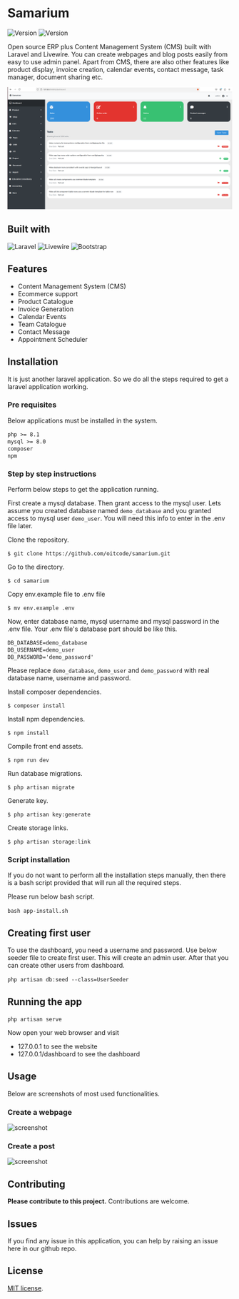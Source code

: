 # Samarium

<img src="https://img.shields.io/badge/Version-0.8.7-blue" alt="Version"> <img src="https://img.shields.io/badge/License-MIT-005530" alt="Version">

Open source ERP plus Content Management System (CMS) built with Laravel and Livewire.
You can create webpages and blog posts easily from easy to use admin panel. Apart from CMS,
there are also other features like product display, invoice creation,
calendar events, contact message, task manager, document sharing etc.

![screenshot](dashboard-screenshot-1.png)

## Built with

<img src="https://img.shields.io/badge/Laravel-FF2D20?style=flat&logo=laravel&logoColor=white" alt="Laravel"> <img src="https://img.shields.io/badge/Livewire-AA2BE2" alt="Livewire"> <img src="https://img.shields.io/badge/Bootstrap-7952B3?style=flat&logo=bootstrap&logoColor=white" alt="Bootstrap">

## Features

- Content Management System (CMS)
- Ecommerce support
- Product Catalogue
- Invoice Generation
- Calendar Events
- Team Catalogue
- Contact Message
- Appointment Scheduler

## Installation

It is just another laravel application. So we do all the steps required to get a
laravel application working. 

### Pre requisites

Below applications must be installed in the system. 

```
php >= 8.1
mysql >= 8.0
composer
npm
```

### Step by step instructions

Perform below steps to get the application running.

First create a mysql database. Then grant access to the mysql user. 
Lets assume you created database named `demo_database` and you granted
access to mysql user `demo_user`. You will need this info to enter
in the .env file later.

Clone the repository.

```
$ git clone https://github.com/oitcode/samarium.git
```

Go to the directory.
```
$ cd samarium
```

Copy env.example file to .env file
```
$ mv env.example .env
```

Now, enter database name, mysql username and mysql password in the .env file.
Your .env file's database part should be like this.

```
DB_DATABASE=demo_database
DB_USERNAME=demo_user
DB_PASSWORD='demo_password'
```
Please replace `demo_database`, `demo_user` and `demo_password` with real
database name, username and password.

Install composer dependencies.
```
$ composer install
```

Install npm dependencies.
```
$ npm install
```

Compile front end assets.
```
$ npm run dev
```

Run database migrations.
```
$ php artisan migrate
```

Generate key.
```
$ php artisan key:generate
```

Create storage links.
```
$ php artisan storage:link
```

### Script installation

If you do not want to perform all the installation steps manually,
then there is a bash script provided that will run all the 
required steps.

Please run below bash script.

`bash app-install.sh`

## Creating first user

To use the dashboard, you need a username and password.
Use below seeder file to create first user. This will create
an admin user. After that you can create other users from
dashboard.

`php artisan db:seed --class=UserSeeder`
 
## Running the app

`php artisan serve`

Now open your web browser and visit 
- 127.0.0.1 to see the website
- 127.0.0.1/dashboard to see the dashboard

## Usage

Below are screenshots of most used functionalities. 

### Create a webpage

![screenshot](screenshots/create-webpage-1.gif)

### Create a post

![screenshot](screenshots/create-post-1.gif)

## Contributing

__Please contribute to this project.__ Contributions are welcome.

## Issues

If you find any issue in this application, you can help by raising an issue
here in our github repo.

## License

[MIT license](https://opensource.org/licenses/MIT).
